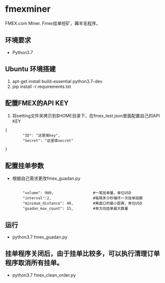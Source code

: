 # fmexminer
FMEX.com Miner. Fmex挂单挖矿，薅羊毛程序。

## 环境要求
- Python3.7

## Ubuntu 环境搭建
1. apt-get install build-essential python3.7-dev
2. pip install -r requirements.txt

## 配置FMEX的API KEY
1. 将setting文件夹拷贝到$HOME目录下，在fmex_test.json里面配置自己的API KEY
```angular2
{
        "ID": "这里填key",
        "Secret": "这里填secret"

}
```
## 配置挂单参数
- 根据自己需求更改fmex_guadan.py
```angular2

        "volume": 900,                  #一笔挂单量，单位USD
        "interval":2,                   #每隔多少秒循环一次挂单函数
        "minimum_distance": 40,         #离盘口的最小距离，单位USD
        "guadan_max_count": 15,         #单方向挂单最大数量
```

## 运行
- python3.7 fmex_guadan.py 


## 挂单程序关闭后，由于挂单比较多，可以执行清理订单程序取消所有挂单。
- python3.7 fmex_clean_order.py



